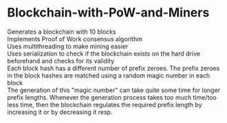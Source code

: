 # Blockchain-with-PoW-and-Miners
Generates a blockchain with 10 blocks<br>
Implements Proof of Work consensus algorithm<br>
Uses multithreading to make mining easier<br>
Uses serialization to check if the blockchain exists on the hard drive beforehand and checks for its validity<br>
Each block hash has a different number of prefix zeroes. The prefix zeroes in the block hashes are matched using a random magic number in each block<br>
The generation of this "magic number" can take quite some time for longer prefix lengths. Whenever the generation process takes too much time/too less time, then the blockchain regulates the required prefix length by increasing it or by decreasing it resp.
